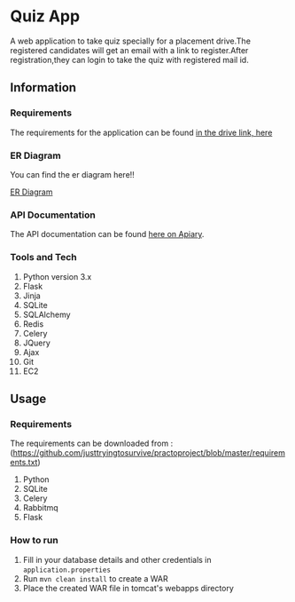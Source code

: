 # Quiz App
A web application to take quiz specially for a placement drive.The registered candidates will get an email with a link to register.After registration,they can login to take the quiz with registered mail id.

## Information

### Requirements

The requirements for the application can be found [in the drive link, here](https://docs.google.com/document/d/1e0ACrY5O1brUFhx5Dj6SN5YBcXShyoyD4OOHvOBqZkA/edit)

### ER Diagram

You can find the er diagram here!!

[ER Diagram](https://github.com/MariyaBosy/practoproject/blob/master/erdiagram.pdf)

### API Documentation

The API documentation can be found [here on Apiary](http://docs.jedicarpool.apiary.io).

### Tools and Tech

1. Python version 3.x
2. Flask
3. Jinja
4. SQLite
5. SQLAlchemy
6. Redis
7. Celery
8. JQuery
9. Ajax
10. Git
11. EC2

## Usage

### Requirements

The requirements can be downloaded from :(https://github.com/justtryingtosurvive/practoproject/blob/master/requirements.txt)

1. Python
2. SQLite
3. Celery
4. Rabbitmq
5. Flask


### How to run

1. Fill in your database details and other credentials in `application.properties`
2. Run `mvn clean install` to create a WAR
3. Place the created WAR file in tomcat's webapps directory


